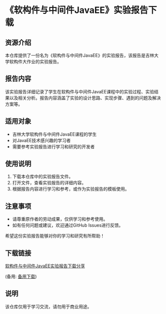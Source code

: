 # 《软构件与中间件JavaEE》实验报告下载

## 资源介绍

本仓库提供了一份名为《软构件与中间件JavaEE》的实验报告，该报告是吉林大学软构件大作业的实验报告。

## 报告内容

该实验报告详细记录了学生在软构件与中间件JavaEE课程中的实验过程、实验结果以及相关分析。报告内容涵盖了实验的设计思路、实现步骤、遇到的问题及解决方案等。

## 适用对象

- 吉林大学软构件与中间件JavaEE课程的学生
- 对JavaEE技术感兴趣的学习者
- 需要参考实验报告进行学习和研究的开发者

## 使用说明

1. 下载本仓库中的实验报告文件。
2. 打开文件，查看实验报告的详细内容。
3. 根据报告内容进行学习和参考，或作为实验报告的模板使用。

## 注意事项

- 请尊重原作者的劳动成果，仅供学习和参考使用。
- 如有任何问题或建议，欢迎通过GitHub Issues进行反馈。

希望这份实验报告能够对你的学习和研究有所帮助！

## 下载链接
[软构件与中间件JavaEE实验报告下载分享](https://pan.quark.cn/s/6bf731fd3a8b) 

(备用: [备用下载](https://pan.baidu.com/s/1bHQen_zlkxLnbKbUDmb2Bw?pwd=1234))

## 说明

该仓库仅用于学习交流，请勿用于商业用途。
